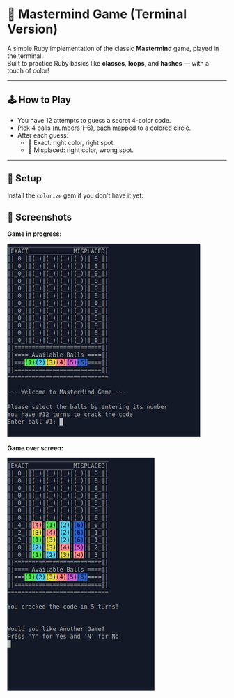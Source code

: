 # 🎯 Mastermind Game (Terminal Version)

A simple Ruby implementation of the classic **Mastermind** game, played in the terminal.  
Built to practice Ruby basics like **classes**, **loops**, and **hashes** — with a touch of color!

---

## 🕹️ How to Play
- You have 12 attempts to guess a secret 4-color code.
- Pick 4 balls (numbers 1–6), each mapped to a colored circle.
- After each guess:
  - 🎯 Exact: right color, right spot.
  - 🔄 Misplaced: right color, wrong spot.

---

## 💎 Setup

Install the `colorize` gem if you don't have it yet:

## 📸 Screenshots

**Game in progress:**

![Screenshot 1](mastermind1.jpg)

**Game over screen:**

![Screenshot 2](mastermind%202.jpg)

